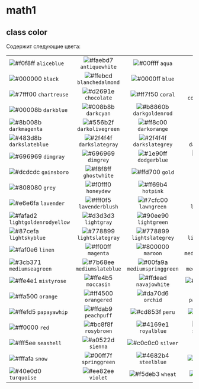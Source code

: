# math1

## class color 
Cодержит следующие цвета:

|               |               |               |               |               |               |               |
| ------------- |:-------------:|:-------------:|:-------------:|:-------------:|:-------------:| -------------:|
![#f0f8ff](https://via.placeholder.com/15/f0f8ff/000000?text=+) `aliceblue`  | ![#faebd7](https://via.placeholder.com/15/faebd7/000000?text=+) `antiquewhite` | ![#00ffff](https://via.placeholder.com/15/00ffff/000000?text=+) `aqua` | ![#7fffd4](https://via.placeholder.com/15/7fffd4/000000?text=+) `aquamarine` | ![#f0ffff](https://via.placeholder.com/15/f0ffff/000000?text=+) `azure` | ![#f5f5dc](https://via.placeholder.com/15/f5f5dc/000000?text=+) `beige` | ![#ffe4c4](https://via.placeholder.com/15/ffe4c4/000000?text=+) `bisque` |
![#000000](https://via.placeholder.com/15/000000/000000?text=+) `black`    | ![#ffebcd](https://via.placeholder.com/15/ffebcd/000000?text=+) `blanchedalmond` | ![#0000ff](https://via.placeholder.com/15/0000ff/000000?text=+) `blue` | ![#8a2be2](https://via.placeholder.com/15/8a2be2/000000?text=+) `blueviolet` | ![#a52a2a](https://via.placeholder.com/15/a52a2a/000000?text=+) `brown` | ![#deb887](https://via.placeholder.com/15/deb887/000000?text=+) `burlywood` | ![#5f9ea0](https://via.placeholder.com/15/5f9ea0/000000?text=+) `cadetblue` |
![#7fff00](https://via.placeholder.com/15/7fff00/000000?text=+) `chartreuse` | ![#d2691e](https://via.placeholder.com/15/d2691e/000000?text=+) `chocolate`|![#ff7f50](https://via.placeholder.com/15/ff7f50/000000?text=+) `coral` | ![#6495ed](https://via.placeholder.com/15/6495ed/000000?text=+) `cornflowerblue`|![#fff8dc](https://via.placeholder.com/15/fff8dc/000000?text=+) `cornsilk`|![#dc143c](https://via.placeholder.com/15/dc143c/000000?text=+) `crimson`|![#00ffff](https://via.placeholder.com/15/00ffff/000000?text=+) `cyan`
![#00008b](https://via.placeholder.com/15/00008b/000000?text=+) `darkblue`|![#008b8b](https://via.placeholder.com/15/008b8b/000000?text=+) `darkcyan`|![#b8860b](https://via.placeholder.com/15/b8860b/000000?text=+) `darkgoldenrod`| ![#a9a9a9](https://via.placeholder.com/15/a9a9a9/000000?text=+) `darkgray`|![#006400](https://via.placeholder.com/15/006400/000000?text=+) `darkgreen`| ![#a9a9a9](https://via.placeholder.com/15/a9a9a9/000000?text=+) `darkgrey`|![#bdb76b](https://via.placeholder.com/15/bdb76b/000000?text=+) `darkkhaki`
![#8b008b](https://via.placeholder.com/15/8b008b/000000?text=+) `darkmagenta` | ![#556b2f](https://via.placeholder.com/15/556b2f/000000?text=+) `darkolivegreen` | ![#ff8c00](https://via.placeholder.com/15/ff8c00/000000?text=+) `darkorange` | ![#9932cc](https://via.placeholder.com/15/9932cc/000000?text=+) `darkorchid` | ![#8b0000](https://via.placeholder.com/15/8b0000/000000?text=+) `darkred` | ![#e9967a](https://via.placeholder.com/15/e9967a/000000?text=+) `darksalmon`|![#8fbc8f](https://via.placeholder.com/15/8fbc8f/000000?text=+) `darkseagreen`
![#483d8b](https://via.placeholder.com/15/483d8b/000000?text=+) `darkslateblue`|![#2f4f4f](https://via.placeholder.com/15/2f4f4f/000000?text=+) `darkslategray`|![#2f4f4f](https://via.placeholder.com/15/2f4f4f/000000?text=+) `darkslategrey`|![#00ced1](https://via.placeholder.com/15/00ced1/000000?text=+) `darkturquoise`|![#9400d3](https://via.placeholder.com/15/9400d3/000000?text=+) `darkviolet`|![#ff1493](https://via.placeholder.com/15/ff1493/000000?text=+) `deeppink`|![#00bfff](https://via.placeholder.com/15/00bfff/000000?text=+) `deepskyblue`
![#696969](https://via.placeholder.com/15/696969/000000?text=+) `dimgray`|![#696969](https://via.placeholder.com/15/696969/000000?text=+) `dimgrey`|![#1e90ff](https://via.placeholder.com/15/1e90ff/000000?text=+) `dodgerblue`|![#b22222](https://via.placeholder.com/15/b22222/000000?text=+) `firebrick`|![#fffaf0](https://via.placeholder.com/15/fffaf0/000000?text=+) `floralwhite`|![#228b22](https://via.placeholder.com/15/228b22/000000?text=+) `forestgreen`|![#ff00ff](https://via.placeholder.com/15/ff00ff/000000?text=+) `fuchsia`
![#dcdcdc](https://via.placeholder.com/15/dcdcdc/000000?text=+) `gainsboro`|![#f8f8ff](https://via.placeholder.com/15/f8f8ff/000000?text=+) `ghostwhite`|![#ffd700](https://via.placeholder.com/15/ffd700/000000?text=+) `gold`|![#daa520](https://via.placeholder.com/15/daa520/000000?text=+) `goldenrod`|![#808080](https://via.placeholder.com/15/808080/000000?text=+) `gray`|![#008000](https://via.placeholder.com/15/008000/000000?text=+) `green`|![#adff2f](https://via.placeholder.com/15/adff2f/000000?text=+) `greenyellow`
![#808080](https://via.placeholder.com/15/808080/000000?text=+) `grey`|![#f0fff0](https://via.placeholder.com/15/f0fff0/000000?text=+) `honeydew`|![#ff69b4](https://via.placeholder.com/15/ff69b4/000000?text=+) `hotpink`|![#cd5c5c](https://via.placeholder.com/15/cd5c5c/000000?text=+) `indianred`|![#4b0082](https://via.placeholder.com/15/4b0082/000000?text=+) `indigo`|![#fffff0](https://via.placeholder.com/15/fffff0/000000?text=+) `ivory`|![#f0e68c](https://via.placeholder.com/15/f0e68c/000000?text=+) `khaki`
![#e6e6fa](https://via.placeholder.com/15/e6e6fa/000000?text=+) `lavender`|![#fff0f5](https://via.placeholder.com/15/fff0f5/000000?text=+) `lavenderblush`|![#7cfc00](https://via.placeholder.com/15/7cfc00/000000?text=+) `lawngreen`|![#fffacd](https://via.placeholder.com/15/fffacd/000000?text=+) `lemonchiffon`|![#add8e6](https://via.placeholder.com/15/add8e6/000000?text=+) `lightblue`|![#f08080](https://via.placeholder.com/15/f08080/000000?text=+) `lightcoral`|![#e0ffff](https://via.placeholder.com/15/e0ffff/000000?text=+) `lightcyan`
![#fafad2](https://via.placeholder.com/15/fafad2/000000?text=+) `lightgoldenrodyellow`|![#d3d3d3](https://via.placeholder.com/15/d3d3d3/000000?text=+) `lightgray`|![#90ee90](https://via.placeholder.com/15/90ee90/000000?text=+) `lightgreen`|![#d3d3d3](https://via.placeholder.com/15/d3d3d3/000000?text=+) `lightgrey`|![#ffb6c1](https://via.placeholder.com/15/ffb6c1/000000?text=+) `lightpink`|![#ffa07a](https://via.placeholder.com/15/ffa07a/000000?text=+) `lightsalmon`|![#20b2aa](https://via.placeholder.com/15/20b2aa/000000?text=+) `lightseagreen`
![#87cefa](https://via.placeholder.com/15/87cefa/000000?text=+) `lightskyblue`|![#778899](https://via.placeholder.com/15/778899/000000?text=+) `lightslategray`|![#778899](https://via.placeholder.com/15/778899/000000?text=+) `lightslategrey`|![#b0c4de](https://via.placeholder.com/15/b0c4de/000000?text=+) `lightsteelblue`|![#ffffe0](https://via.placeholder.com/15/ffffe0/000000?text=+) `lightyellow`|![#00ff00](https://via.placeholder.com/15/00ff00/000000?text=+) `lime`|![#32cd32](https://via.placeholder.com/15/32cd32/000000?text=+) `limegreen`
![#faf0e6](https://via.placeholder.com/15/faf0e6/000000?text=+) `linen`|![#ff00ff](https://via.placeholder.com/15/ff00ff/000000?text=+) `magenta`|![#800000](https://via.placeholder.com/15/800000/000000?text=+) `maroon`|![#66cdaa](https://via.placeholder.com/15/66cdaa/000000?text=+) `mediumaquamarine`|![#0000cd](https://via.placeholder.com/15/0000cd/000000?text=+) `mediumblue`|![#ba55d3](https://via.placeholder.com/15/ba55d3/000000?text=+) `mediumorchid`|![#9370db](https://via.placeholder.com/15/9370db/000000?text=+) `mediumpurple`
![#3cb371](https://via.placeholder.com/15/3cb371/000000?text=+) `mediumseagreen`|![#7b68ee](https://via.placeholder.com/15/7b68ee/000000?text=+) `mediumslateblue`|![#00fa9a](https://via.placeholder.com/15/00fa9a/000000?text=+) `mediumspringgreen`|![#48d1cc](https://via.placeholder.com/15/48d1cc/000000?text=+) `mediumturquoise`|![#c71585](https://via.placeholder.com/15/c71585/000000?text=+) `mediumvioletred`|![#191970](https://via.placeholder.com/15/191970/000000?text=+) `midnightblue`|![#f5fffa](https://via.placeholder.com/15/f5fffa/000000?text=+) `mintcream`
![#ffe4e1](https://via.placeholder.com/15/ffe4e1/000000?text=+) `mistyrose`|![#ffe4b5](https://via.placeholder.com/15/ffe4b5/000000?text=+) `moccasin`|![#ffdead](https://via.placeholder.com/15/ffdead/000000?text=+) `navajowhite`|![#000080](https://via.placeholder.com/15/000080/000000?text=+) `navy`|![#fdf5e6](https://via.placeholder.com/15/fdf5e6/000000?text=+) `oldlace`|![#808000](https://via.placeholder.com/15/808000/000000?text=+) `olive`|![#6b8e23](https://via.placeholder.com/15/6b8e23/000000?text=+) `olivedrab`
![#ffa500](https://via.placeholder.com/15/ffa500/000000?text=+) `orange`|![#ff4500](https://via.placeholder.com/15/ff4500/000000?text=+) `orangered`|![#da70d6](https://via.placeholder.com/15/da70d6/000000?text=+) `orchid`|![#eee8aa](https://via.placeholder.com/15/eee8aa/000000?text=+) `palegoldenrod`|![#98fb98](https://via.placeholder.com/15/98fb98/000000?text=+) `palegreen`|![#afeeee](https://via.placeholder.com/15/afeeee/000000?text=+) `paleturquoise`|![#db7093](https://via.placeholder.com/15/db7093/000000?text=+) `palevioletred`
![#ffefd5](https://via.placeholder.com/15/ffefd5/000000?text=+) `papayawhip`|![#ffdab9](https://via.placeholder.com/15/ffdab9/000000?text=+) `peachpuff`|![#cd853f](https://via.placeholder.com/15/cd853f/000000?text=+) `peru`|![#ffc0cb](https://via.placeholder.com/15/ffc0cb/000000?text=+) `pink`|![#dda0dd](https://via.placeholder.com/15/dda0dd/000000?text=+) `plum`|![#b0e0e6](https://via.placeholder.com/15/b0e0e6/000000?text=+) `powderblue`|![#800080](https://via.placeholder.com/15/800080/000000?text=+) `purple`
![#ff0000](https://via.placeholder.com/15/ff0000/000000?text=+) `red`|![#bc8f8f](https://via.placeholder.com/15/bc8f8f/000000?text=+) `rosybrown`|![#4169e1](https://via.placeholder.com/15/4169e1/000000?text=+) `royalblue`|![#8b4513](https://via.placeholder.com/15/8b4513/000000?text=+) `saddlebrown`|![#fa8072](https://via.placeholder.com/15/fa8072/000000?text=+) `salmon`|![#f4a460](https://via.placeholder.com/15/f4a460/000000?text=+) `sandybrown`|![#2e8b57](https://via.placeholder.com/15/2e8b57/000000?text=+) `seagreen`
![#fff5ee](https://via.placeholder.com/15/fff5ee/000000?text=+) `seashell`|![#a0522d](https://via.placeholder.com/15/a0522d/000000?text=+) `sienna`|![#c0c0c0](https://via.placeholder.com/15/c0c0c0/000000?text=+) `silver`|![#87ceeb](https://via.placeholder.com/15/87ceeb/000000?text=+) `skyblue`|![#6a5acd](https://via.placeholder.com/15/6a5acd/000000?text=+) `slateblue`|![#708090](https://via.placeholder.com/15/708090/000000?text=+) `slategray`|![#708090](https://via.placeholder.com/15/708090/000000?text=+) `slategrey`
![#fffafa](https://via.placeholder.com/15/fffafa/000000?text=+) `snow`|![#00ff7f](https://via.placeholder.com/15/00ff7f/000000?text=+) `springgreen`|![#4682b4](https://via.placeholder.com/15/4682b4/000000?text=+) `steelblue`|![#d2b48c](https://via.placeholder.com/15/d2b48c/000000?text=+) `tan`|![#008080](https://via.placeholder.com/15/008080/000000?text=+) `teal`|![#d8bfd8](https://via.placeholder.com/15/d8bfd8/000000?text=+) `thistle`|![#ff6347](https://via.placeholder.com/15/ff6347/000000?text=+) `tomato`
![#40e0d0](https://via.placeholder.com/15/40e0d0/000000?text=+) `turquoise`|![#ee82ee](https://via.placeholder.com/15/ee82ee/000000?text=+) `violet`|![#f5deb3](https://via.placeholder.com/15/f5deb3/000000?text=+) `wheat`|![#ffffff](https://via.placeholder.com/15/ffffff/000000?text=+) `white`|![#f5f5f5](https://via.placeholder.com/15/f5f5f5/000000?text=+) `whitesmoke`|![#ffff00](https://via.placeholder.com/15/ffff00/000000?text=+) `yellow`|![#9acd32](https://via.placeholder.com/15/9acd32/000000?text=+) `yellowgreen`
